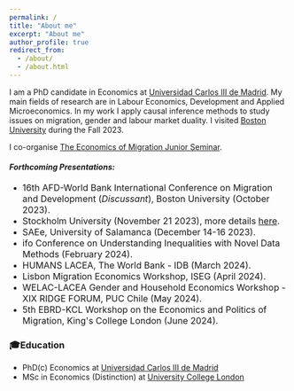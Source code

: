 ```yaml
---
permalink: /
title: "About me"
excerpt: "About me"
author_profile: true
redirect_from: 
  - /about/
  - /about.html
---
```

I am a PhD candidate in Economics at [Universidad Carlos III de Madrid](https://economics.uc3m.es). My main fields of research are in Labour Economics, Development and Applied Microeconomics. In my work I apply causal inference methods to study issues on migration, gender and labour market duality. I visited [Boston University](https://www.bu.edu/econ/) during the Fall 2023.

I co-organise [The Economics of Migration Junior Seminar](https://sites.google.com/view/the-economics-of-migration/home).


#### **_Forthcoming Presentations:_**

- <span style="font-size: 16px;">16th AFD-World Bank International Conference on Migration and Development (_Discussant_), Boston University (October 2023).</span>
- <span style="font-size: 16px;">Stockholm University (November 21 2023), more details [here](https://www.su.se/department-of-economics/calendar/brown-bag-seminar-mar%C3%ADa-alexandra-castellanos-universidad-carlos-iii-de-madrid-1.671584).</span>
- <span style="font-size: 16px;">SAEe, University of Salamanca (December 14-16 2023).</span>
- <span style="font-size: 16px;">ifo Conference on Understanding Inequalities with Novel Data Methods (February 2024).</span>
- <span style="font-size: 16px;">HUMANS LACEA, The World Bank - IDB (March 2024).</span>
- <span style="font-size: 16px;">Lisbon Migration Economics Workshop, ISEG (April 2024).</span>
- <span style="font-size: 16px;">WELAC-LACEA Gender and Household Economics Workshop - XIX RIDGE FORUM, PUC Chile (May 2024).</span>
- <span style="font-size: 16px;">5th EBRD-KCL Workshop on the Economics and Politics of Migration, King's College London (June 2024).</span>
### 🎓Education
- PhD(c) Economics at [Universidad Carlos III de Madrid](https://economics.uc3m.es) 
- MSc in Economics (Distinction) at [University College London](https://www.ucl.ac.uk/economics/ucl-department-economics) 


